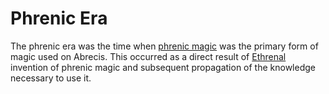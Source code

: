 # Phrenic Era

The phrenic era was the time when [phrenic magic](../../magic.md#phrenic) was the primary form of magic used on Abrecis. This occurred as a direct result of [Ethrenal](../../inhabitants/figures/ethrenal.md) invention of phrenic magic and subsequent propagation of the knowledge necessary to use it.